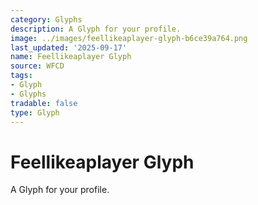 ```yaml
---
category: Glyphs
description: A Glyph for your profile.
image: ../images/feellikeaplayer-glyph-b6ce39a764.png
last_updated: '2025-09-17'
name: Feellikeaplayer Glyph
source: WFCD
tags:
- Glyph
- Glyphs
tradable: false
type: Glyph
---
```


# Feellikeaplayer Glyph

A Glyph for your profile.


